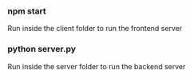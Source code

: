 ### npm start
Run inside the client folder to run the frontend server

### python server.py
Run inside the server folder to run the backend server